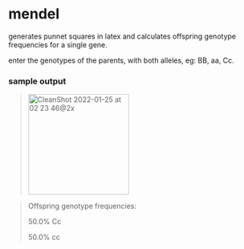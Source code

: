 # mendel
generates punnet squares in latex and calculates offspring genotype frequencies for a single gene.

enter the genotypes of the parents, with both alleles, eg: BB, aa, Cc.


### sample output 

> <img width="200" alt="CleanShot 2022-01-25 at 02 23 46@2x" src="https://user-images.githubusercontent.com/71123967/150899123-d549bfe7-226c-4cd7-90dd-2b356d85a5e9.png">

> Offspring genotype frequencies:
> 
> 50.0% Cc
> 
> 50.0% cc

